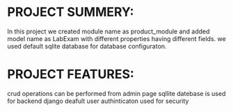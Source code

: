 # PROJECT SUMMERY: 
In this project we created module name as product_module and added model name as LabExam with different properties having different fields. we used default sqlite database for database configuraton.

# PROJECT FEATURES:
crud operations can be performed from admin page
sqllite datebase is used for backend 
django deafult user authinticaton used for security